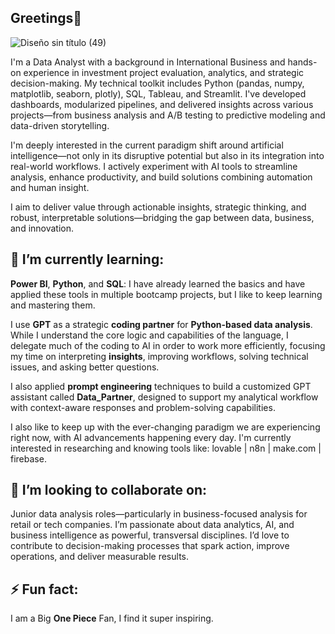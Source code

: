 ## Greetings👋

![Diseño sin título (49)](https://github.com/user-attachments/assets/81167e4d-1958-43f9-8ad9-121bda7c0dd8)


I'm a Data Analyst with a background in International Business and hands-on experience in investment project evaluation, analytics, and strategic decision-making. My technical toolkit includes Python (pandas, numpy, matplotlib, seaborn, plotly), SQL, Tableau, and Streamlit. I've developed dashboards, modularized pipelines, and delivered insights across various projects—from business analysis and A/B testing to predictive modeling and data-driven storytelling.

I'm deeply interested in the current paradigm shift around artificial intelligence—not only in its disruptive potential but also in its integration into real-world workflows. I actively experiment with AI tools to streamline analysis, enhance productivity, and build solutions combining automation and human insight.

I aim to deliver value through actionable insights, strategic thinking, and robust, interpretable solutions—bridging the gap between data, business, and innovation.

## 🌱 I’m currently learning:

**Power BI**, **Python**, and **SQL**: I have already learned the basics and have applied these tools in multiple bootcamp projects, but I like to keep learning and mastering them. 

I use **GPT** as a strategic **coding partner** for **Python-based data analysis**. While I understand the core logic and capabilities of the language, I delegate much of the coding to AI in order to work more efficiently, focusing my time on interpreting **insights**, improving workflows, solving technical issues, and asking better questions. 

I also applied **prompt engineering** techniques to build a customized GPT assistant called **Data_Partner**, designed to support my analytical workflow with context-aware responses and problem-solving capabilities.

I also like to keep up with the ever-changing paradigm we are experiencing right now, with AI advancements happening every day. I'm currently interested in researching and knowing tools like: lovable | n8n | make.com | firebase.

## 👯 I’m looking to collaborate on:

Junior data analysis roles—particularly in business-focused analysis for retail or tech companies. I’m passionate about data analytics, AI, and business intelligence as powerful, transversal disciplines. I’d love to contribute to decision-making processes that spark action, improve operations, and deliver measurable results.

## ⚡ Fun fact: 

I am a Big **One Piece** Fan, I find it super inspiring. 
